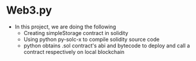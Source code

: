 # Web3.py
- In this project, we are doing the following
    * Creating simpleStorage contract in solidity
    * Using python py-solc-x to compile solidity source code
    * python obtains .sol contract's abi and bytecode to deploy and call a contract respectively on local blockchain